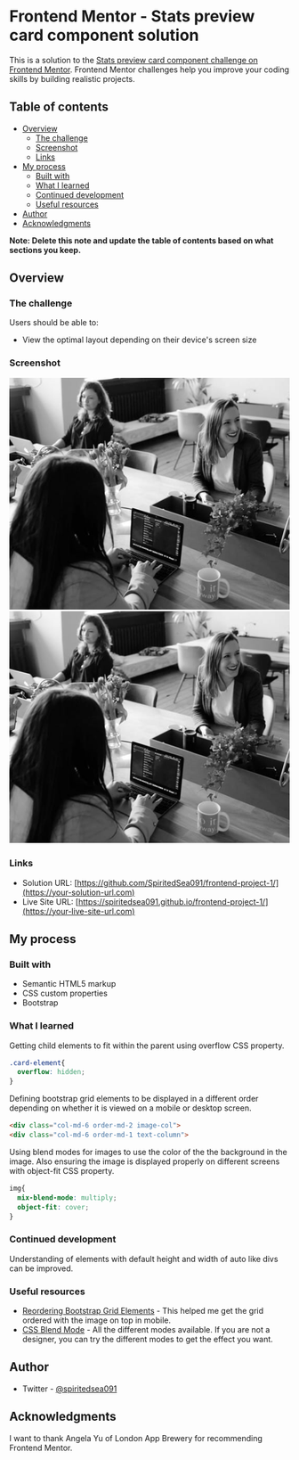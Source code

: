 # Frontend Mentor - Stats preview card component solution

This is a solution to the [Stats preview card component challenge on Frontend Mentor](https://www.frontendmentor.io/challenges/stats-preview-card-component-8JqbgoU62). Frontend Mentor challenges help you improve your coding skills by building realistic projects.

## Table of contents

- [Overview](#overview)
  - [The challenge](#the-challenge)
  - [Screenshot](#screenshot)
  - [Links](#links)
- [My process](#my-process)
  - [Built with](#built-with)
  - [What I learned](#what-i-learned)
  - [Continued development](#continued-development)
  - [Useful resources](#useful-resources)
- [Author](#author)
- [Acknowledgments](#acknowledgments)

**Note: Delete this note and update the table of contents based on what sections you keep.**

## Overview

### The challenge

Users should be able to:

- View the optimal layout depending on their device's screen size

### Screenshot

![](images/image-header-desktop.jpg)
![](images/image-header-desktop.jpg)


### Links

- Solution URL: [https://github.com/SpiritedSea091/frontend-project-1/](https://your-solution-url.com)
- Live Site URL: [https://spiritedsea091.github.io/frontend-project-1/](https://your-live-site-url.com)

## My process

### Built with

- Semantic HTML5 markup
- CSS custom properties
- Bootstrap

### What I learned

Getting child elements to fit within the parent using overflow CSS property.

```css
.card-element{
  overflow: hidden;
}
```

Defining bootstrap grid elements to be displayed in a different order depending on whether it is viewed on a mobile or desktop screen.

``` html
<div class="col-md-6 order-md-2 image-col">
<div class="col-md-6 order-md-1 text-column">
```

Using blend modes for images to use the color of the the background in the image. Also ensuring the image is displayed properly on different screens with object-fit CSS property.

```css
img{
  mix-blend-mode: multiply;
  object-fit: cover;
}
```

### Continued development

Understanding of elements with default height and width of auto like divs can be improved.


### Useful resources

- [Reordering Bootstrap Grid Elements](https://getbootstrap.com/docs/5.0/layout/columns/#reordering) - This helped me get the grid ordered with the image on top in mobile.
- [CSS Blend Mode](https://www.w3schools.com/cssref/pr_mix-blend-mode.asp) - All the different modes available. If you are not a designer, you can try the different modes to get the effect you want.


## Author

- Twitter - [@spiritedsea091](https://twitter.com/spiritedsea091)


## Acknowledgments

I want to thank Angela Yu of London App Brewery for recommending Frontend Mentor.
